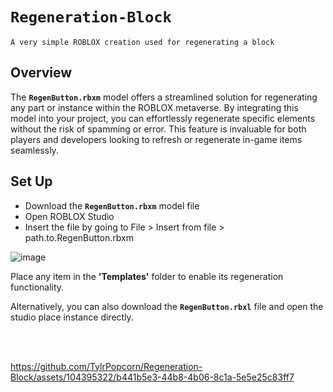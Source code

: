 # `Regeneration-Block`
`A very simple ROBLOX creation used for regenerating a block`

## Overview
The **`RegenButton.rbxm`** model offers a streamlined solution for regenerating any part or instance within the ROBLOX metaverse. By integrating this model into your project, you can effortlessly regenerate specific elements without the risk of spamming or error. This feature is invaluable for both players and developers looking to refresh or regenerate in-game items seamlessly.

## Set Up
- Download the **`RegenButton.rbxm`** model file
- Open ROBLOX Studio
- Insert the file by going to File > Insert from file > path.to.RegenButton.rbxm

![image](https://github.com/TylrPopcorn/Regeneration-Block/assets/104395322/84fd8973-50dd-4548-836a-80b2021ad971)

Place any item in the **'Templates'** folder to enable its regeneration functionality.

 Alternatively, you can also download the **`RegenButton.rbxl`** file and open the studio place instance directly.



<br></br>

https://github.com/TylrPopcorn/Regeneration-Block/assets/104395322/b441b5e3-44b8-4b06-8c1a-5e5e25c83ff7

